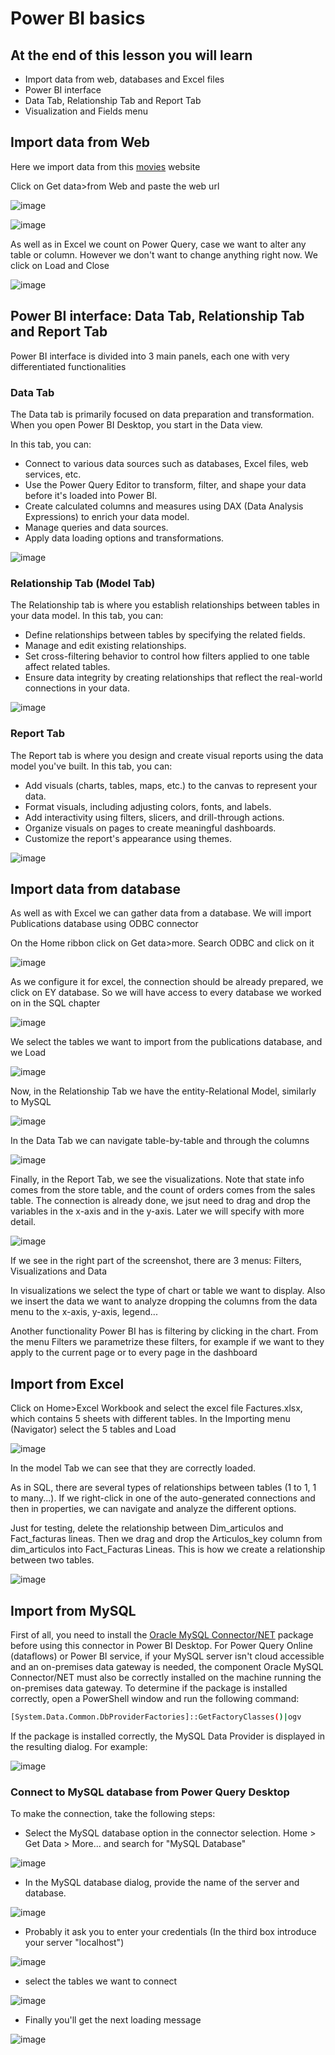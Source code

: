 # Power BI basics

## At the end of this lesson you will learn

- Import data from web, databases and Excel files
- Power BI interface
- Data Tab, Relationship Tab and Report Tab
- Visualization and Fields menu


## Import data from Web

Here we import data from this [movies](http://www.boxofficemojo.com/alltime/world/) website

Click on Get data>from Web and paste the web url 

![image](https://github.com/bvzq/Bussines-Intelligence-Course/assets/74789933/8fe281ce-66ff-4ec3-affa-bbfcbd8d4313)


![image](https://github.com/bvzq/Bussines-Intelligence-Course/assets/74789933/f7852213-a39d-4ee1-b799-d6aae4852a18)

As well as in Excel we count on Power Query, case we want to alter any table or column. However we don't want to change anything right now. We click on Load and Close

![image](https://github.com/bvzq/Bussines-Intelligence-Course/assets/74789933/d1b60b3c-5d30-4b6d-8d60-79b3f8f30b2c)


## Power BI interface: Data Tab, Relationship Tab and Report Tab

Power BI interface is divided into 3 main panels, each one with very differentiated functionalities

### Data Tab

The Data tab is primarily focused on data preparation and transformation. When you open Power BI Desktop, you start in the Data view. 

In this tab, you can:

- Connect to various data sources such as databases, Excel files, web services, etc.
- Use the Power Query Editor to transform, filter, and shape your data before it's loaded into Power BI.
- Create calculated columns and measures using DAX (Data Analysis Expressions) to enrich your data model.
- Manage queries and data sources.
- Apply data loading options and transformations.

![image](https://github.com/bvzq/Bussines-Intelligence-Course/assets/74789933/e17a23ee-7bcd-43fe-bdb2-8d59e6a284c3)


### Relationship Tab (Model Tab)

The Relationship tab is where you establish relationships between tables in your data model. In this tab, you can:

- Define relationships between tables by specifying the related fields.
- Manage and edit existing relationships.
- Set cross-filtering behavior to control how filters applied to one table affect related tables.
- Ensure data integrity by creating relationships that reflect the real-world connections in your data.

![image](https://github.com/bvzq/Bussines-Intelligence-Course/assets/74789933/9079f15b-5cd7-41e5-ac2b-5d1f607bf2b1)

### Report Tab

The Report tab is where you design and create visual reports using the data model you've built. In this tab, you can:

- Add visuals (charts, tables, maps, etc.) to the canvas to represent your data.
- Format visuals, including adjusting colors, fonts, and labels.
- Add interactivity using filters, slicers, and drill-through actions.
- Organize visuals on pages to create meaningful dashboards.
- Customize the report's appearance using themes.

![image](https://github.com/bvzq/Bussines-Intelligence-Course/assets/74789933/12f1d471-d33c-4c8d-925f-02b6e16d3291)

## Import data from database

As well as with Excel we can gather data from a database. We will import Publications database using ODBC connector

On the Home ribbon click on Get data>more. Search ODBC and click on it

![image](https://github.com/bvzq/Bussines-Intelligence-Course/assets/74789933/0c4d14a2-9b41-4cff-aea3-912322d1685f)

As we configure it for excel, the connection should be already prepared, we click on EY database. So we will have access to every database we worked on in the SQL chapter

![image](https://github.com/bvzq/Bussines-Intelligence-Course/assets/74789933/10e45010-a611-4ab7-8a83-47de46c8544e)


We select the tables we want to import from the publications database, and we Load

![image](https://github.com/bvzq/Bussines-Intelligence-Course/assets/74789933/9917eaff-b075-410f-a8e8-b430001f236a)

Now, in the Relationship Tab we have the entity-Relational Model, similarly to MySQL

![image](https://github.com/bvzq/Bussines-Intelligence-Course/assets/74789933/f95b1968-5213-4996-a2f7-532ec305fccb)

In the Data Tab we can navigate table-by-table and through the columns

![image](https://github.com/bvzq/Bussines-Intelligence-Course/assets/74789933/af1b229c-9469-409e-8f48-e77a3940ac3b)

Finally, in the Report Tab, we see the visualizations. Note that state info comes from the store table, and the count of orders comes from the sales table. The connection is already done, we jsut need to drag and drop the variables in the x-axis and in the y-axis. Later we will specify with more detail.

![image](https://github.com/bvzq/Bussines-Intelligence-Course/assets/74789933/2d3a4e2e-c184-4011-b627-45fb25bf12bb)


If we see in the right part of the screenshot, there are 3 menus: Filters, Visualizations and Data

In visualizations we select the type of chart or table we want to display. Also we insert the data we want to analyze dropping the columns from the data menu to the x-axis, y-axis, legend...

Another functionality Power BI has is filtering by clicking in the chart. From the menu Filters we parametrize these filters, for example if we want to they apply to the current page or to every page in the dashboard

## Import from Excel

Click on Home>Excel Workbook and select the excel file Factures.xlsx, which contains 5 sheets with different tables. In the Importing menu (Navigator) select the 5 tables and Load

![image](https://github.com/bvzq/Bussines-Intelligence-Course/assets/74789933/4d867411-1b80-43d4-9c2f-be5711ae5ab0)

In the model Tab we can see that they are correctly loaded.

As in SQL, there are several types of relationships between tables (1 to 1, 1 to many...). If we right-click in one of the auto-generated connections and then in properties, we can navigate and analyze the different options.

Just for testing, delete the relationship between Dim_articulos and Fact_facturas lineas. Then we drag and drop the Articulos_key column from dim_articulos into Fact_Facturas Lineas. This is how we create a relationship between two tables.

![image](https://github.com/bvzq/Bussines-Intelligence-Course/assets/74789933/13cedd3e-a3b8-47cf-8946-c4483d71f989)


## Import from MySQL

First of all, you need to install the [Oracle MySQL Connector/NET](https://dev.mysql.com/downloads/connector/net/) package before using this connector in Power BI Desktop. For Power Query Online (dataflows) or Power BI service, if your MySQL server isn't cloud accessible and an on-premises data gateway is needed, the component Oracle MySQL Connector/NET must also be correctly installed on the machine running the on-premises data gateway. To determine if the package is installed correctly, open a PowerShell window and run the following command:

```bash
[System.Data.Common.DbProviderFactories]::GetFactoryClasses()|ogv
```

If the package is installed correctly, the MySQL Data Provider is displayed in the resulting dialog. For example:

![image](./assets/MySQL_data_provider.png)


### Connect to MySQL database from Power Query Desktop
To make the connection, take the following steps:

 - Select the MySQL database option in the connector selection. Home > Get Data > More... and search for "MySQL Database"

![image](./assets/Get_data.png)

 - In the MySQL database dialog, provide the name of the server and database. 

![image](./assets/MySQL_database_server.png)

 - Probably it ask you to enter your credentials (In the third box introduce your server "localhost")

![image](./assets/enter_credentials.png)

 - select the tables we want to connect
 
![image](./assets/Select_tables.png)

 - Finally you'll get the next loading message
 
![image](./assets/Loading_tables.png)
























